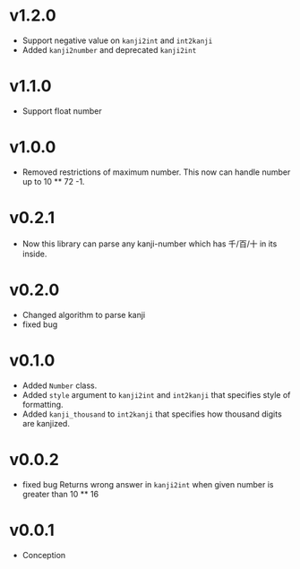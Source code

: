 # v1.2.0

- Support negative value on `kanji2int` and `int2kanji`
- Added `kanji2number` and deprecated `kanji2int`

# v1.1.0

- Support float number

# v1.0.0

- Removed restrictions of maximum number. This now can handle number up to 10 ** 72 -1.

# v0.2.1

- Now this library can parse any kanji-number which has 千/百/十 in its inside.

# v0.2.0

- Changed algorithm to parse kanji
- fixed bug

# v0.1.0

- Added `Number` class.
- Added `style` argument to `kanji2int` and `int2kanji` that specifies style of formatting.
- Added `kanji_thousand` to `int2kanji` that specifies how thousand digits are kanjized.

# v0.0.2

- fixed bug Returns wrong answer in `kanji2int` when given number is greater than 10 ** 16

# v0.0.1

- Conception